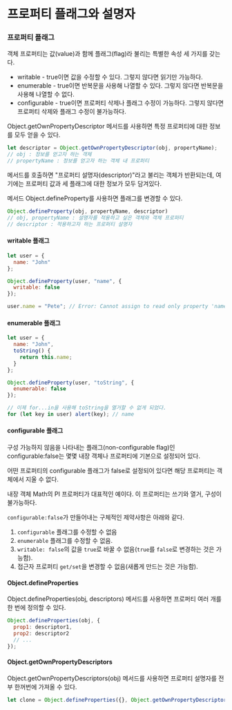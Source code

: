 # 프로퍼티 플래그와 설명자

### 프로퍼티 플래그

객체 프로퍼티는 값(value)과 함께 플래그(flag)라 불리는 특별한 속성 세 가지를 갖는다.

- writable - true이면 값을 수정할 수 있다. 그렇지 않다면 읽기만 가능하다.
- enumerable - true이면 반복문을 사용해 나열할 수 있다. 그렇지 않다면 반복문을 사용해 나열할 수 없다.
- configurable - true이면 프로퍼티 삭제나 플래그 수정이 가능하다. 그렇지 않다면 프로퍼티 삭제와 플래그 수정이 불가능하다.

Object.getOwnPropertyDescriptor 메서드를 사용하면 특정 프로퍼티에 대한 정보를 모두 얻을 수 있다.

```javascript
let descriptor = Object.getOwnPropertyDescriptor(obj, propertyName);
// obj : 정보를 얻고자 하는 객체
// propertyName : 정보를 얻고자 하는 객체 내 프로퍼티
```

메서드를 호출하면 "프로퍼티 설명자(descriptor)"라고 불리는 객체가 반환되는데, 여기에는 프로퍼티 값과 세 플래그에 대한 정보가 모두 담겨있다.

메서드 Object.defineProperty를 사용하면 플래그를 변경할 수 있다.

```javascript
Object.defineProperty(obj, propertyName, descriptor)
// obj, propertyName : 설명자를 적용하고 싶은 객체와 객체 프로퍼티
// descriptor : 적용하고자 하는 프로퍼티 설명자
```

#### writable 플래그

```javascript
let user = {
  name: "John"
};

Object.defineProperty(user, "name", {
  writable: false
});

user.name = "Pete"; // Error: Cannot assign to read only property 'name'
```

#### enumerable 플래그

```javascript
let user = {
  name: "John",
  toString() {
    return this.name;
  }
};

Object.defineProperty(user, "toString", {
  enumerable: false
});

// 이제 for...in을 사용해 toString을 열거할 수 없게 되었다.
for (let key in user) alert(key); // name
```

#### configurable 플래그

구성 가능하지 않음을 나타내는 플래그(non-configurable flag)인 configurable:false는 몇몇 내장 객체나 프로퍼티에 기본으로 설정되어 있다.

어떤 프로퍼티의 configurable 플래그가 false로 설정되어 있다면 해당 프로퍼티는 객체에서 지울 수 없다.

내장 객체 Math의 PI 프로퍼티가 대표적인 예이다. 이 프로퍼티는 쓰기와 열거, 구성이 불가능하다.

`configurable:false`가 만들어내는 구체적인 제약사항은 아래와 같다.

1. `configurable` 플래그를 수정할 수 없음
2. `enumerable` 플래그를 수정할 수 없음.
3. `writable: false`의 값을 `true`로 바꿀 수 없음(`true`를 `false`로 변경하는 것은 가능함).
4. 접근자 프로퍼티 `get/set`을 변경할 수 없음(새롭게 만드는 것은 가능함).

#### Object.defineProperties

Object.defineProperties(obj, descriptors) 메서드를 사용하면 프로퍼티 여러 개를 한 번에 정의할 수 있다.

```javascript
Object.defineProperties(obj, {
  prop1: descriptor1,
  prop2: descriptor2
  // ...
});
```

#### Object.getOwnPropertyDescriptors

Object.getOwnPropertyDescriptors(obj) 메서드를 사용하면 프로퍼티 설명자를 전부 한꺼번에 가져올 수 있다.

```javascript
let clone = Object.defineProperties({}, Object.getOwnPropertyDescriptors(obj));
```
